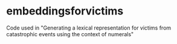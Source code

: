 # embeddingsforvictims
Code used in "Generating a lexical representation for victims from catastrophic events using the context of numerals"
